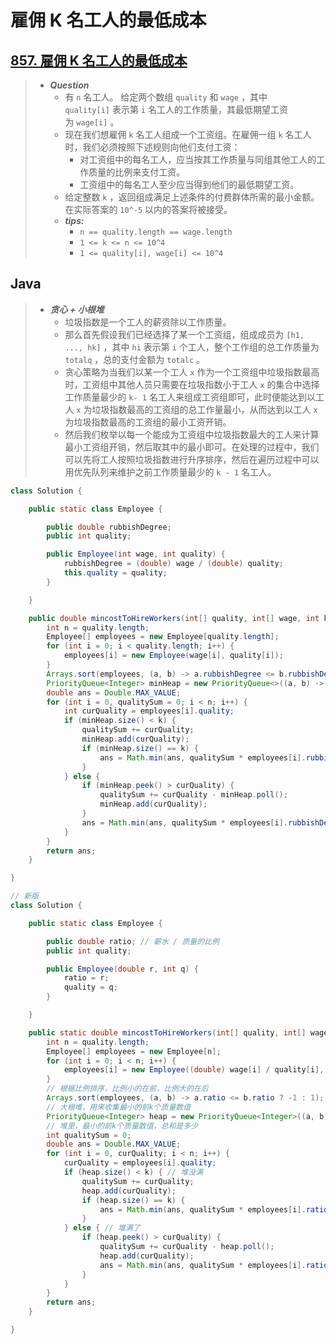 # 雇佣 K 名工人的最低成本

## [857. 雇佣 K 名工人的最低成本](https://leetcode.cn/problems/minimum-cost-to-hire-k-workers/)

> - ***Question***
>   - 有 `n` 名工人。 给定两个数组 `quality` 和 `wage` ，其中 `quality[i]` 表示第 `i` 名工人的工作质量，其最低期望工资为 `wage[i]` 。
>   - 现在我们想雇佣 `k` 名工人组成一个工资组。在雇佣一组 `k` 名工人时，我们必须按照下述规则向他们支付工资：
>     - 对工资组中的每名工人，应当按其工作质量与同组其他工人的工作质量的比例来支付工资。
>     - 工资组中的每名工人至少应当得到他们的最低期望工资。
>   - 给定整数 `k` ，返回组成满足上述条件的付费群体所需的最小金额。在实际答案的 `10^-5` 以内的答案将被接受。
>   - ***tips:***
>     - `n == quality.length == wage.length`
>     - `1 <= k <= n <= 10^4`
>     - `1 <= quality[i], wage[i] <= 10^4`

## Java

> - ***贪心 + 小根堆***
>   - 垃圾指数是一个工人的薪资除以工作质量。
>   - 那么首先假设我们已经选择了某一个工资组，组成成员为 `[h1, ..., hk]` ，其中 `hi` 表示第 `i` 个工人，整个工作组的总工作质量为 `totalq` ，总的支付金额为 `totalc` 。
>   - 贪心策略为当我们以某一个工人 `x` 作为一个工资组中垃圾指数最高时，工资组中其他人员只需要在垃圾指数小于工人 `x` 的集合中选择工作质量最少的 `k- 1` 名工人来组成工资组即可，此时便能达到以工人 `x` 为垃圾指数最高的工资组的总工作量最小，从而达到以工人 `x` 为垃圾指数最高的工资组的最小工资开销。
>   - 然后我们枚举以每一个能成为工资组中垃圾指数最大的工人来计算最小工资组开销，然后取其中的最小即可。在处理的过程中，我们可以先将工人按照垃圾指数进行升序排序，然后在遍历过程中可以用优先队列来维护之前工作质量最少的 `k - 1` 名工人。

```java
class Solution {

    public static class Employee {

        public double rubbishDegree;
        public int quality;

        public Employee(int wage, int quality) {
            rubbishDegree = (double) wage / (double) quality;
            this.quality = quality;
        }

    }

    public double mincostToHireWorkers(int[] quality, int[] wage, int k) {
        int n = quality.length;
        Employee[] employees = new Employee[quality.length];
        for (int i = 0; i < quality.length; i++) {
            employees[i] = new Employee(wage[i], quality[i]);
        }
        Arrays.sort(employees, (a, b) -> a.rubbishDegree <= b.rubbishDegree ? -1 : 1);
        PriorityQueue<Integer> minHeap = new PriorityQueue<>((a, b) -> b - a);
        double ans = Double.MAX_VALUE;
        for (int i = 0, qualitySum = 0; i < n; i++) {
            int curQuality = employees[i].quality;
            if (minHeap.size() < k) {
                qualitySum += curQuality;
                minHeap.add(curQuality);
                if (minHeap.size() == k) {
                    ans = Math.min(ans, qualitySum * employees[i].rubbishDegree);
                }
            } else {
                if (minHeap.peek() > curQuality) {
                    qualitySum += curQuality - minHeap.poll();
                    minHeap.add(curQuality);
                }
                ans = Math.min(ans, qualitySum * employees[i].rubbishDegree);
            }
        }
        return ans;
    }

}

// 新版
class Solution {

    public static class Employee {

        public double ratio; // 薪水 / 质量的比例
        public int quality;

        public Employee(double r, int q) {
            ratio = r;
            quality = q;
        }

    }

    public static double mincostToHireWorkers(int[] quality, int[] wage, int k) {
        int n = quality.length;
        Employee[] employees = new Employee[n];
        for (int i = 0; i < n; i++) {
            employees[i] = new Employee((double) wage[i] / quality[i], quality[i]);
        }
        // 根据比例排序，比例小的在前，比例大的在后
        Arrays.sort(employees, (a, b) -> a.ratio <= b.ratio ? -1 : 1);
        // 大根堆，用来收集最小的前k个质量数值
        PriorityQueue<Integer> heap = new PriorityQueue<Integer>((a, b) -> b - a);
        // 堆里，最小的前k个质量数值，总和是多少
        int qualitySum = 0;
        double ans = Double.MAX_VALUE;
        for (int i = 0, curQuality; i < n; i++) {
            curQuality = employees[i].quality;
            if (heap.size() < k) { // 堆没满
                qualitySum += curQuality;
                heap.add(curQuality);
                if (heap.size() == k) {
                    ans = Math.min(ans, qualitySum * employees[i].ratio);
                }
            } else { // 堆满了
                if (heap.peek() > curQuality) {
                    qualitySum += curQuality - heap.poll();
                    heap.add(curQuality);
                    ans = Math.min(ans, qualitySum * employees[i].ratio);
                }
            }
        }
        return ans;
    }

}
```
